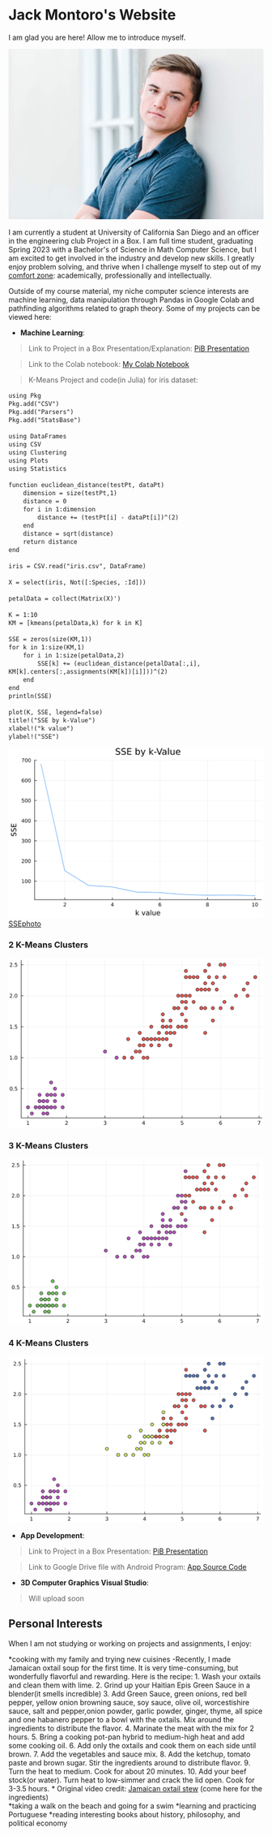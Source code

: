 # Jack Montoro's Website

I am glad you are here! Allow me to introduce myself.

![Jack photo](IMG_4130.jpeg)


I am currently a student at University of California San Diego and an officer in the engineering club Project in a Box. I am full time student, graduating Spring 2023 with a Bachelor's of Science in Math Computer Science, but I am excited to get involved in the industry and develop new skills. I greatly enjoy problem solving, and thrive when I challenge myself to step out of my [comfort zone](https://github.com/jackmontoro/personal_website/blob/main/index.md#personal-interests): academically, professionally and intellectually. 

Outside of my course material, my niche computer science interests are machine learning, data manipulation through Pandas in Google Colab and pathfinding algorithms related to graph theory. Some of my projects can be viewed here:

- **Machine Learning**:

> Link to Project in a Box Presentation/Explanation: [PiB Presentation](https://docs.google.com/presentation/d/179JoC_yrgj0md5ZY4mv-6Z3y68bmQp-VfiTrw7TPuGg/edit?usp=sharing)

> Link to the Colab notebook: [My Colab Notebook](https://colab.research.google.com/drive/10AS6kLALc1kVNHDCh3vZKkz8BK1yoJGS?usp=sharing)

> K-Means Project and code(in Julia) for iris dataset:

```
using Pkg
Pkg.add("CSV")
Pkg.add("Parsers")
Pkg.add("StatsBase")

using DataFrames
using CSV
using Clustering
using Plots
using Statistics

function euclidean_distance(testPt, dataPt)
    dimension = size(testPt,1)
    distance = 0
    for i in 1:dimension
        distance += (testPt[i] - dataPt[i])^(2)
    end
    distance = sqrt(distance)
    return distance
end

iris = CSV.read("iris.csv", DataFrame)

X = select(iris, Not([:Species, :Id]))

petalData = collect(Matrix(X)')

K = 1:10
KM = [kmeans(petalData,k) for k in K]

SSE = zeros(size(KM,1))
for k in 1:size(KM,1)
    for i in 1:size(petalData,2)
        SSE[k] += (euclidean_distance(petalData[:,i], KM[k].centers[:,assignments(KM[k])[i]]))^(2)
    end
end
println(SSE)

plot(K, SSE, legend=false)
title!("SSE by k-Value")
xlabel!("k value")
ylabel!("SSE")
```
![SSEphoto](K-meansSSE.png)
[SSEphoto](K-meansSSE.png)

### 2 K-Means Clusters
![2kmeans](2kmeans.png)

### 3 K-Means Clusters
![3kmeans](3kmeans.png)

### 4 K-Means Clusters
![4kmeans](4kmeans.png)


- **App Development**: 

> Link to Project in a Box Presentation: [PiB Presentation](https://docs.google.com/presentation/d/1FLtB7vovW6FB3Obxmra_GUppXkvL0JFj8phRCv65Ebc/edit?usp=sharing)

> Link to Google Drive file with Android Program: [App Source Code](https://drive.google.com/drive/folders/1BD37I6iNENAaSYNYjtLgQVoPFYSYcIJk?usp=sharing)


- **3D Computer Graphics Visual Studio**:
> Will upload soon

## Personal Interests

When I am not studying or working on projects and assignments, I enjoy:

*cooking with my family and trying new cuisines
    -Recently, I made Jamaican oxtail soup for the first time. It is very time-consuming, but wonderfully flavorful and rewarding. Here is the recipe:
        1. Wash your oxtails and clean them with lime.
        2. Grind up your Haitian Epis Green Sauce in a blender(it smells incredible)
        3. Add Green Sauce, green onions, red bell pepper, yellow onion browning sauce, soy sauce, olive oil, worcestishire sauce, salt and pepper,onion powder, garlic powder, ginger, thyme, all spice and one habanero pepper to a bowl with the oxtails. Mix around the ingredients to distribute the flavor.
        4. Marinate the meat with the mix for 2 hours.
        5. Bring a cooking pot-pan hybrid to medium-high heat and add some cooking oil.
        6. Add only the oxtails and cook them on each side until brown.
        7. Add the vegetables and sauce mix.
        8. Add the ketchup, tomato paste and brown sugar. Stir the ingredients around to distribute flavor.
        9. Turn the heat to medium. Cook for about 20 minutes.
        10. Add your beef stock(or water). Turn heat to low-simmer and crack the lid open. Cook for 3-3.5 hours.
        * Original video credit: [Jamaican oxtail stew](https://youtu.be/G6h7QeN5-mI) (come here for the ingredients)           
*taking a walk on the beach and going for a swim
*learning and practicing Portuguese
*reading interesting books about history, philosophy, and political economy

